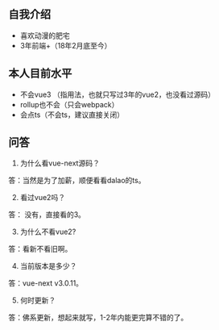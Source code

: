 ## 自我介绍

- 喜欢动漫的肥宅
- 3年前端+（18年2月底至今）
## 本人目前水平

- 不会vue3 （指用法，也就只写过3年的vue2，也没看过源码）
- rollup也不会（只会webpack）
- 会点ts（不会ts，建议直接关闭）

## 问答

1. 为什么看vue-next源码？

答：当然是为了加薪，顺便看看dalao的ts。

2. 看过vue2吗？

答： 没有，直接看的3。

3. 为什么不看vue2?

答：看新不看旧啊。

4. 当前版本是多少？

答：vue-next v3.0.11。

5. 何时更新？

答：佛系更新，想起来就写，1-2年内能更完算不错的了。